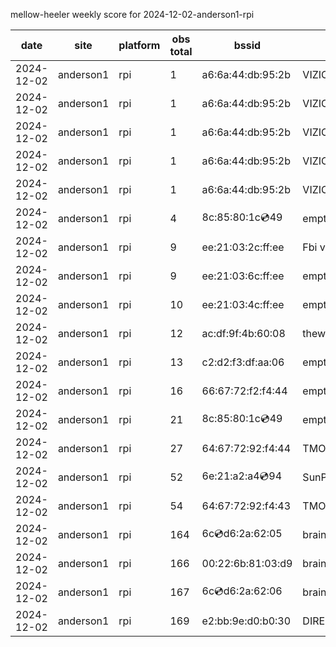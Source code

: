 mellow-heeler weekly score for 2024-12-02-anderson1-rpi

|date|site|platform|obs total|bssid|ssid|
|--|--|--|--|--|--|
|2024-12-02|anderson1|rpi|1|a6:6a:44:db:95:2b|VIZIOCastAudio5521|
|2024-12-02|anderson1|rpi|1|a6:6a:44:db:95:2b|VIZIOCastAudio6184|
|2024-12-02|anderson1|rpi|1|a6:6a:44:db:95:2b|VIZIOCastAudio5171|
|2024-12-02|anderson1|rpi|1|a6:6a:44:db:95:2b|VIZIOCastAudio9944|
|2024-12-02|anderson1|rpi|1|a6:6a:44:db:95:2b|VIZIOCastAudio7733|
|2024-12-02|anderson1|rpi|4|8c:85:80:1c:cd:49|empty_ssid|
|2024-12-02|anderson1|rpi|9|ee:21:03:2c:ff:ee|Fbi van 13|
|2024-12-02|anderson1|rpi|9|ee:21:03:6c:ff:ee|empty_ssid|
|2024-12-02|anderson1|rpi|10|ee:21:03:4c:ff:ee|empty_ssid|
|2024-12-02|anderson1|rpi|12|ac:df:9f:4b:60:08|theweef|
|2024-12-02|anderson1|rpi|13|c2:d2:f3:df:aa:06|empty_ssid|
|2024-12-02|anderson1|rpi|16|66:67:72:f2:f4:44|empty_ssid|
|2024-12-02|anderson1|rpi|21|8c:85:80:1c:cd:49|empty_ssid|
|2024-12-02|anderson1|rpi|27|64:67:72:92:f4:44|TMOBILE-F441|
|2024-12-02|anderson1|rpi|52|6e:21:a2:a4:cd:94|SunPower21450|
|2024-12-02|anderson1|rpi|54|64:67:72:92:f4:43|TMOBILE-F441|
|2024-12-02|anderson1|rpi|164|6c:cd:d6:2a:62:05|braingang2_5GEXT|
|2024-12-02|anderson1|rpi|166|00:22:6b:81:03:d9|braingang2|
|2024-12-02|anderson1|rpi|167|6c:cd:d6:2a:62:06|braingang2_2GEXT|
|2024-12-02|anderson1|rpi|169|e2:bb:9e:d0:b0:30|DIRECT-9ED03030|
